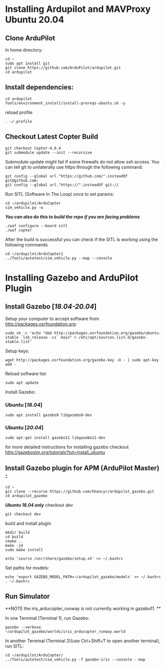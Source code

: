 # Installing Ardupilot and MAVProxy Ubuntu 20.04

## Clone ArduPilot

In home directory:
```
cd ~
sudo apt install git
git clone https://github.com/ArduPilot/ardupilot.git
cd ardupilot
```

## Install dependencies:
```
cd ardupilot
Tools/environment_install/install-prereqs-ubuntu.sh -y
```

reload profile
```
. ~/.profile
```

## Checkout Latest Copter Build
```
git checkout Copter-4.0.4
git submodule update --init --recursive
```

Submodule update might fail if some firewalls do not allow ssh access. You can tell git to unilaterally use https through the following command:
```
git config --global url."https://github.com/".insteadOf git@github.com:
git config --global url."https://".insteadOf git://
```

Run SITL (Software In The Loop) once to set params:
```
cd ~/ardupilot/ArduCopter
sim_vehicle.py -w
```

***You can also do this to build the repo if you are facing problems***
```
./waf configure --board sitl
./waf copter
```

After the build is successful you can check if the SITL is working using the following commands
```
cd ~/ardupilot/ArduCopter1
../Tools/autotest/sim_vehicle.py --map --console
```

# Installing Gazebo and ArduPilot Plugin

## Install Gazebo [***18.04-20.04***]

Setup your computer to accept software from http://packages.osrfoundation.org:
```
sudo sh -c 'echo "deb http://packages.osrfoundation.org/gazebo/ubuntu-stable `lsb_release -cs` main" > /etc/apt/sources.list.d/gazebo-stable.list'
```

Setup keys:
```
wget http://packages.osrfoundation.org/gazebo.key -O - | sudo apt-key add -
```

Reload software list:
```
sudo apt update
```

Install Gazebo:
### Ubuntu [***18.04***]
```
sudo apt install gazebo9 libgazebo9-dev
```
### Ubuntu [***20.04***]
```
sudo apt-get install gazebo11 libgazebo11-dev
```

for more detailed instructions for installing gazebo checkout http://gazebosim.org/tutorials?tut=install_ubuntu


## Install Gazebo plugin for APM (ArduPilot Master) :
```
cd ~
git clone --recurse https://github.com/khancyr/ardupilot_gazebo.git
cd ardupilot_gazebo
```
***Ubuntu 18.04 only*** checkout dev
```
git checkout dev
```
build and install plugin
```
mkdir build
cd build
cmake ..
make -j4
sudo make install
```
```
echo 'source /usr/share/gazebo/setup.sh' >> ~/.bashrc
```
Set paths for models:
```
echo 'export GAZEBO_MODEL_PATH=~/ardupilot_gazebo/models' >> ~/.bashrc
. ~/.bashrc
```

## Run Simulator

**NOTE the iris_arducopter_runway is not currently working in gazebo11. **

In one Terminal (Terminal 1), run Gazebo:
```
gazebo --verbose ~/ardupilot_gazebo/worlds/iris_arducopter_runway.world
```

In another Terminal (Terminal 2)(use Ctrl+Shift+T to open another terminal), run SITL:
```
cd ~/ardupilot/ArduCopter/
../Tools/autotest/sim_vehicle.py -f gazebo-iris --console --map
```




